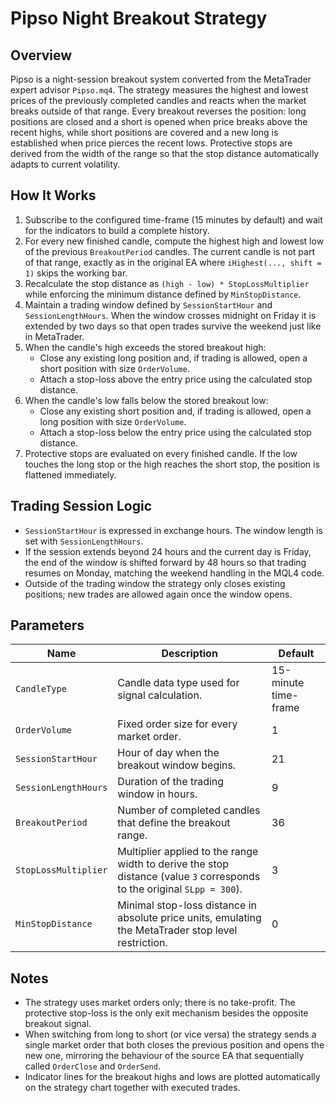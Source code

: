 # Pipso Night Breakout Strategy

## Overview
Pipso is a night-session breakout system converted from the MetaTrader expert advisor `Pipso.mq4`. The strategy measures the
highest and lowest prices of the previously completed candles and reacts when the market breaks outside of that range. Every
breakout reverses the position: long positions are closed and a short is opened when price breaks above the recent highs, while
short positions are covered and a new long is established when price pierces the recent lows. Protective stops are derived from
the width of the range so that the stop distance automatically adapts to current volatility.

## How It Works
1. Subscribe to the configured time-frame (15 minutes by default) and wait for the indicators to build a complete history.
2. For every new finished candle, compute the highest high and lowest low of the previous `BreakoutPeriod` candles. The current
   candle is not part of that range, exactly as in the original EA where `iHighest(..., shift = 1)` skips the working bar.
3. Recalculate the stop distance as `(high - low) * StopLossMultiplier` while enforcing the minimum distance defined by
   `MinStopDistance`.
4. Maintain a trading window defined by `SessionStartHour` and `SessionLengthHours`. When the window crosses midnight on Friday
   it is extended by two days so that open trades survive the weekend just like in MetaTrader.
5. When the candle's high exceeds the stored breakout high:
   - Close any existing long position and, if trading is allowed, open a short position with size `OrderVolume`.
   - Attach a stop-loss above the entry price using the calculated stop distance.
6. When the candle's low falls below the stored breakout low:
   - Close any existing short position and, if trading is allowed, open a long position with size `OrderVolume`.
   - Attach a stop-loss below the entry price using the calculated stop distance.
7. Protective stops are evaluated on every finished candle. If the low touches the long stop or the high reaches the short stop,
   the position is flattened immediately.

## Trading Session Logic
- `SessionStartHour` is expressed in exchange hours. The window length is set with `SessionLengthHours`.
- If the session extends beyond 24 hours and the current day is Friday, the end of the window is shifted forward by 48 hours so
  that trading resumes on Monday, matching the weekend handling in the MQL4 code.
- Outside of the trading window the strategy only closes existing positions; new trades are allowed again once the window opens.

## Parameters
| Name | Description | Default |
| --- | --- | --- |
| `CandleType` | Candle data type used for signal calculation. | 15-minute time-frame |
| `OrderVolume` | Fixed order size for every market order. | 1 |
| `SessionStartHour` | Hour of day when the breakout window begins. | 21 |
| `SessionLengthHours` | Duration of the trading window in hours. | 9 |
| `BreakoutPeriod` | Number of completed candles that define the breakout range. | 36 |
| `StopLossMultiplier` | Multiplier applied to the range width to derive the stop distance (value `3` corresponds to the original `SLpp = 300`). | 3 |
| `MinStopDistance` | Minimal stop-loss distance in absolute price units, emulating the MetaTrader stop level restriction. | 0 |

## Notes
- The strategy uses market orders only; there is no take-profit. The protective stop-loss is the only exit mechanism besides
  the opposite breakout signal.
- When switching from long to short (or vice versa) the strategy sends a single market order that both closes the previous
  position and opens the new one, mirroring the behaviour of the source EA that sequentially called `OrderClose` and
  `OrderSend`.
- Indicator lines for the breakout highs and lows are plotted automatically on the strategy chart together with executed trades.
